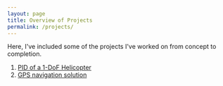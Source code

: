 ```yaml
---
layout: page
title: Overview of Projects
permalink: /projects/
---
```

Here, I've included some of the projects I've worked on from concept to completion.
1. [PID of a 1-DoF Helicopter](/projects/helicopter/) 
2. [GPS navigation solution](/projects/gps/)